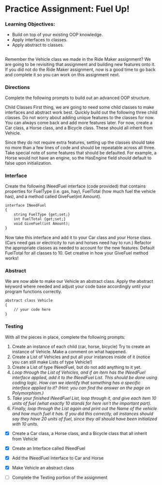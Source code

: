 # Practice Assignment: Fuel Up!

### Learning Objectives:

- Build on top of your existing OOP knowledge.
- Apply interfaces to classes.
- Apply abstract to classes.
## 
Remember the Vehicle class we made in the Ride Maker assignment? We are going to be revisiting that assignment and building new features onto it. If you did not do the Ride Maker assignment, now is a good time to go back and complete it so you can work on this assignment next.

### Directions
Complete the following prompts to build out an advanced OOP structure.

Child Classes
First thing, we are going to need some child classes to make interfaces and abstract work best. Quickly build out the following three child classes. Do not worry about adding unique features to the classes for now. You can always come back and add more features later. For now, create a Car class, a Horse class, and a Bicycle class. These should all inherit from Vehicle.

Since they do not require extra features, setting up the classes should take no more than a few lines of code and should be repeatable across all three. Take special note of some features that should be defaulted. For example, a Horse would not have an engine, so the HasEngine field should default to false upon initialization.

### Interface
Create the following INeedFuel interface (code provided) that contains properties for FuelType (i.e. gas, hay), FuelTotal (how much fuel the vehicle has), and a method called GiveFuel(int Amount).
```md
interface INeedFuel
{
    string FuelType {get;set;}
    int FuelTotal {get;set;}
    void GiveFuel(int Amount);
}
````
Now take this interface and add it to your Car class and your Horse class. (Cars need gas or electricity to run and horses need hay to run.) Refactor the appropriate classes as needed to account for the new features. Default FuelTotal for all classes to 10. Get creative in how your GiveFuel method works!

### Abstract
We are now able to make our Vehicle an abstract class. Apply the abstract keyword where needed and adjust your code base accordingly until your program functions correctly.
```md
abstract class Vehicle
{
    // your code here
}
````
### Testing
With all the pieces in place, complete the following prompts:

1. Create an instance of each child (car, horse, bicycle)
Try to create an instance of Vehicle. Make a comment on what happened.
1. Create a List of Vehicles and put all your instances inside of it (notice you can still make Lists of type Vehicle!)
1. Create a List of type INeedFuel, but do not add anything to it yet.
1. _Loop through the List of Vehicles, and if an item has the INeedFuel interface applied, add it to the INeedFuel List. This should be done using coding logic. How can we identify that something has a specific interface applied to it? (Hint: you can find the answer on the page on Polymorphism.)_
1. _Take your finished INeedFuel List, loop through it, and give each item 10 units of fuel (what exactly 10 stands for here isn't the important part)._
1. _Finally, loop through the List again and print out the Name of the vehicle and how much fuel it has. If you did this correctly, all instances should say they have 20 units of fuel, since they all should have been initialized with 10 units._

- [x] Create a Car class, a Horse class, and a Bicycle class that all inherit from Vehicle

- [x] Create an Interface called INeedFuel

- [x] Add the INeedFuel Interface to Car and Horse

- [x] Make Vehicle an abstract class

- [ ] Complete the Testing portion of the assignment